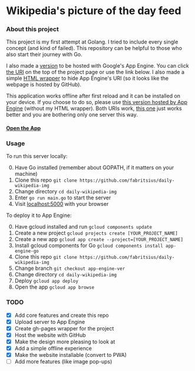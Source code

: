 # Wikipedia's picture of the day feed

### About this project

This project is my first attempt at Golang. I tried to include every single concept (and kind of failed). This repository can be helpful to those who also start their journey with Go.

I also made a [version](https://github.com/fabritsius/daily-wikipedia-img/tree/app-engine-ver) to be hosted with Google's App Engine. You can click [the URI](https://fabritsius.github.io/daily-wikipedia-img/) on the top of the project page or use the link below. I also made a simple [HTML wrapper](https://github.com/fabritsius/daily-wikipedia-img/tree/gh-pages) to hide App Engine's URI (so it looks like the webpage is hosted by GitHub).

This application works offline after first reload and it can be installed on your device. If you choose to do so, please use [this version hosted by App Engine](https://daily-pict.appspot.com/) (without my HTML wrapper). Both URIs work, [this one](https://daily-pict.appspot.com/) just works better and you are bothering only one server this way.

#### [Open the App](https://fabritsius.github.io/daily-wikipedia-img/)

### Usage

To run this server locally:

0. Have Go installed (remember about GOPATH, if it matters on your machine)
1. Clone this repo `git clone https://github.com/fabritsius/daily-wikipedia-img`
2. Change directory `cd daily-wikipedia-img`
3. Enter `go run main.go` to start the server
4. Visit [localhost:5000](https://localhost:5000) with your browser

To deploy it to App Engine:

0. Have gcloud installed and run `gcloud components update`
1. Create a new project `gcloud projects create [YOUR_PROJECT_NAME]`
2. Create a new app `gcloud app create --project=[YOUR_PROJECT_NAME]`
3. Install gcloud components for Go `gcloud components install app-engine-go`
4. Clone this repo `git clone https://github.com/fabritsius/daily-wikipedia-img`
5. Change branch `git checkout app-engine-ver`
6. Change directory `cd daily-wikipedia-img`
7. Deploy `gcloud app deploy`
8. Open the app `gcloud app browse`

### TODO

- [x] Add core features and create this repo
- [x] Upload server to App Engine
- [x] Create gh-pages wrapper for the project
- [x] Host the website with GitHub
- [x] Make the design more pleasing to look at
- [x] Add a simple offline experience
- [x] Make the website installable (convert to PWA)
- [ ] Add more features (like image pop-ups)